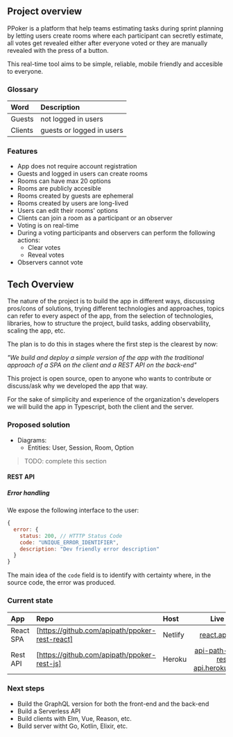 ## Project overview

PPoker is a platform that help teams estimating tasks during sprint planning by
letting users create rooms where each participant can secretly estimate, all
votes get revealed either after everyone voted or they are manually revealed
with the press of a button.

This real-time tool aims to be simple, reliable, mobile friendly and accesible
to everyone.

### Glossary

| Word    | Description               |
| :------ | :------------------------ |
| Guests  | not logged in users       |
| Clients | guests or logged in users |

### Features

- App does not require account registration
- Guests and logged in users can create rooms
- Rooms can have max 20 options
- Rooms are publicly accesible
- Rooms created by guests are ephemeral
- Rooms created by users are long-lived
- Users can edit their rooms' options
- Clients can join a room as a participant or an observer
- Voting is on real-time
- During a voting participants and observers can perform the following actions:
  - Clear votes
  - Reveal votes
- Observers cannot vote

## Tech Overview

The nature of the project is to build the app in different ways, discussing
pros/cons of solutions, trying different technologies and approaches, topics
can refer to every aspect of the app, from the selection of technologies,
libraries, how to structure the project, build tasks, adding observability,
scaling the app, etc.

The plan is to do this in stages where the first step is the clearest by now:

_"We build and deploy a simple version of the app with the traditional approach
of a SPA on the client and a REST API on the back-end"_

This project is open source, open to anyone who wants to contribute
or discuss/ask why we developed the app that way.

For the sake of simplicity and experience of the organization's developers we
will build the app in Typescript, both the client and the server.

### Proposed solution

- Diagrams:
  - Entities: User, Session, Room, Option

> TODO: complete this section

#### REST API

##### Error handling

We expose the following interface to the user:

```js
{
  error: {
    status: 200, // HTTTP Status Code
    code: "UNIQUE_ERROR_IDENTIFIER",
    description: "Dev friendly error description"
  }
}
```

The main idea of the `code` field is to identify with certainty where, in the source code, the
error was produced.

### Current state

| App       | Repo                                           | Host    |                 Live URL                 |
| :-------- | :--------------------------------------------- | :------ | :--------------------------------------: |
| React SPA | [https://github.com/apipath/ppoker-rest-react] | Netlify |            [react.apipath.io]            |
| Rest API  | [https://github.com/apipath/ppoker-rest-js]    | Heroku  | [api-path-ppoker-rest-api.herokuapp.com] |

### Next steps

- Build the GraphQL version for both the front-end and the back-end
- Build a Serverless API
- Build clients with Elm, Vue, Reason, etc.
- Build server witht Go, Kotlin, Elixir, etc.

[https://github.com/apipath/ppoker-rest-react]: https://github.com/apipath/ppoker-rest-react
[https://github.com/apipath/ppoker-rest-js]: https://github.com/apipath/ppoker-rest-js
[react.apipath.io]: https://react.apipath.io
[api-path-ppoker-rest-api.herokuapp.com]: https://api-path-ppoker-rest-api.herokuapp.com/

